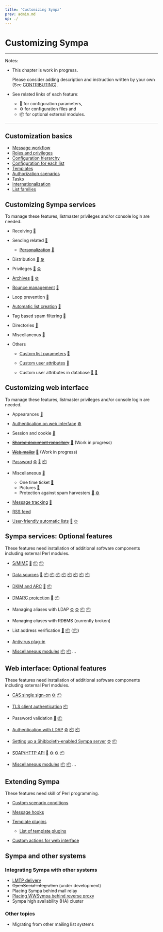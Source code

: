 ```yaml
---
title: 'Customizing Sympa'
prev: admin.md
up: ./
---
```


Customizing Sympa
=================

----
Notes:

  * This chapter is work in progress.

    Please consider adding description and instruction written by your own
    (See [CONTRIBUTING](../CONTRIBUTING.md)).

  * See related links of each feature:
      - &#x1F527; for configuration parameters,
      - &#x2699; for configuration files and
      - &#x1F4E6; for optional external modules.

----

Customization basics
--------------------

  * [Message workflow](customize/basics-workflow.md)
  * [Roles and privileges](customize/basics-roles.md)
  * [Configuration hierarchy](customize/basics-configuration.md)
  * [Configuration for each list](customize/basics-list-config.md)
  * [Templates](customize/basics-templates.md)
  * [Authorization scenarios](customize/basics-scenarios.md)
  * [Tasks](customize/basics-tasks.md)
  * [Internationalization](customize/basics-i18n.md)
  * [List families](customize/basics-families.md)

Customizing Sympa services
--------------------------

To manage these features, listmaster privileges and/or console login are
needed.

  * Receiving
    [&#x1F527;](/gpldoc/man/sympa_config.5.html#receiving)
  * Sending related
    [&#x1F527;](/gpldoc/man/sympa_config.5.html#sendingreceiving-setup)

      - ~~[Personalization](customize/message-personalization.md)~~
        [&#x1F527;](/gpldoc/man/sympa_config.5.html#personalization_feature)

  * Distribution
    [&#x1F527;](/gpldoc/man/sympa_config.5.html#distribution)
    [&#x2699;](/gpldoc/man/nrcpt_by_domain.conf.5.html# "nrcpt_by_domain.conf")
  * Privileges
    [&#x1F527;](/gpldoc/man/sympa_config.5.html#privileges)
    [&#x2699;](/gpldoc/man/edit_list.conf.5.html# "edit_list.conf")
  * [Archives](customize/archives.md)
    [&#x1F527;](/gpldoc/man/sympa_config.5.html#archives)
    [&#x2699;](/gpldoc/man/mhonarc_rc.tt2.5.html# "mhonarc_rc.tt2")
  * [Bounce management](customize/bounce-management.md)
    [&#x1F527;](/gpldoc/man/sympa_config.5.html#bounces)
  * Loop prevention
    [&#x1F527;](/gpldoc/man/sympa_config.5.html#loop-prevention)
  * [Automatic list creation](customize/automatic-lists.md)
    [&#x1F527;](/gpldoc/man/sympa_config.5.html#automatic-lists)
  * Tag based spam filtering
    [&#x1F527;](/gpldoc/man/sympa_config.5.html#tag-based-spam-filtering)
  * Directories
    [&#x1F527;](/gpldoc/man/sympa_config.5.html#directories)
  * Miscellaneous
    [&#x1F527;](/gpldoc/man/sympa_config.5.html#miscellaneous)
  * Others

      - [Custom list parameters](customize/custom-parameters.md)
        [&#x1F527;](/gpldoc/man/sympa_config.5.html#custom_vars)
      - [Custom user attributes](customize/custom-user-attributes.md)
        [&#x1F527;](/gpldoc/man/sympa_config.5.html#custom_attribute)

      - Custom user attributes in database
        [&#x1F527;](/gpldoc/man/sympa_config.5.html#db_additional_subscriber_fields)
        [&#x1F527;](/gpldoc/man/sympa_config.5.html#db_additional_user_fields)

Customizing web interface
--------------------------

To manage these features, listmaster privileges and/or console login are
needed.

  * Appearances
    [&#x1F527;](/gpldoc/man/sympa_config.5.html#web-interface-parameters-appearances)
  * [Authentication on web interface](customize/authentication-web.md)
    [&#x2699;](/gpldoc/man/auth.conf.5.html# "auth.conf")
  * Session and cookie
    [&#x1F527;](/gpldoc/man/sympa_config.5.html#cookie_domain)
  * ~~[Shared document repository](customize/shared-repository.md)~~
    [&#x1F527;](/gpldoc/man/sympa_config.5.html#default_shared_quota)
    (Work in progress)
  * ~~[Web mailer](customize/web-mailer.md)~~
    [&#x1F527;](/gpldoc/man/sympa_config.5.html#use_html_editor)
    (Work in progress)
  * [Password](customize/builtin-auth.md)
    [&#x2699;](/gpldoc/man/auth.conf.5.html#user_table-paragraph "auth.conf")
    [&#x1F527;](/gpldoc/man/sympa_config.5.html#max_wrong_password)
    [&#x1F4E6;](http://search.cpan.org/dist/Crypt-Eksblowfish/)
  * Miscellaneous
    [&#x1F527;](/gpldoc/man/sympa_config.5.html#web-interface-parameters-miscellaneous)

      - One time ticket
        [&#x1F527;](/gpldoc/man/sympa_config.5.html#one_time_ticket_lifetime)
      - Pictures
        [&#x1F527;](/gpldoc/man/sympa_config.5.html#pictures_feature)
      - Protection against spam harvesters
        [&#x1F527;](/gpldoc/man/sympa_config.5.html#spam_protection)
        [&#x2699;](/gpldoc/man/crawlers_detection.conf.5.html# "crawlers_detection.conf")

  * [Message tracking](customize/message-tracking.md)
    [&#x1F527;](/gpldoc/man/sympa_config.5.html#bounce-management-and-tracking)
  * [RSS feed](customize/rss-feed.md)
  * [User-friendly automatic lists](customize/friendly-automatic-lists.md)
    [&#x1F527;](/gpldoc/man/sympa_config.5.html#automatic_list_families)
    [&#x2699;](/gpldoc/man/automatic_lists_description.conf.5.html# "automatic_lists_description.conf")

Sympa services: Optional features
---------------------------------

These features need installation of additional software components including
external Perl modules.

  * [S/MIME](customize/smime.md)
    [&#x1F527;](/gpldoc/man/sympa_config.5.html#s-mime-and-tls)
    [&#x1F4E6;](https://metacpan.org/release/Crypt-OpenSSL-X509 "Crypt-OpenSSL-X509")
    [&#x1F4E6;](https://metacpan.org/release/Crypt-SMIME "Crypt-SMIME")
  * [Data sources](customize/data-sources.md)
    [&#x1F527;](/gpldoc/man/sympa_config.5.html#data-sources-setup)
    [&#x1F4E6;](https://metacpan.org/release/DBD-CSV "DBD-CSV")
    [&#x1F4E6;](https://metacpan.org/release/DBD-mysql "DBD-mysql")
    [&#x1F4E6;](https://metacpan.org/release/DBD-ODBC "DBD-ODBC")
    [&#x1F4E6;](https://metacpan.org/release/DBD-Oracle "DBD-Oracle")
    [&#x1F4E6;](https://metacpan.org/release/DBD-Pg "DBD-Pg")
    [&#x1F4E6;](https://metacpan.org/release/DBD-SQLite "DBD-SQLite")
    [&#x1F4E6;](https://metacpan.org/release/Net-LDAP "Net-LDAP")
    [&#x1F4E6;](https://metacpan.org/release/IO-Socket-SSL "IO-Socket-SSL")
  * [DKIM and ARC](customize/dkim-arc.md)
    [&#x1F527;](/gpldoc/man/sympa_config.5.html#dkim-and-arc)
    [&#x1F4E6;](https://metacpan.org/release/Mail-DKIM "Mail-DKIM")
  * [DMARC protection](customize/dmarc-protection.md)
    [&#x1F527;](/gpldoc/man/sympa_config.5.html#dmarc-protection)
    [&#x1F4E6;](https://metacpan.org/release/Net-DNS "Net-DNS")
  * Managing aliases with LDAP
    [&#x2699;](/gpldoc/man/ldap_alias_manager.conf.5.html# "ldap_alias_manager.conf")
    [&#x2699;](/gpldoc/man/ldap_alias_entry.tt2.5.html# "ldap_alias_entry.tt2")
    [&#x1F4E6;](https://metacpan.org/release/Net-LDAP "Net-LDAP")
    [&#x1F4E6;](https://metacpan.org/release/IO-Socket-SSL "IO-Socket-SSL")
  * ~~Managing aliases with RDBMS~~ (currently broken)
  * List address verification
    [&#x1F527;](/gpldoc/man/sympa_config.5.html#list-address-verification)
    [&#x1F4E6;](https://metacpan.org/release/libnet "libnet")
    ([&#x1F4E6;](https://metacpan.org/pod/Net::SMTP "Net::SMTP"))
  * [Antivirus plug-in](customize/antivirus.md)

  * [Miscellaneous modules](customize/misc-sympa.md)
    [&#x1F4E6;](https://metacpan.org/release/Clone)
    [&#x1F4E6;](https://metacpan.org/release/Encode-Locale)
    ...

Web interface: Optional features
--------------------------------

These features need installation of additional software components including
external Perl modules.

  * [CAS single sign-on](customize/cas.md)
    [&#x2699;](/gpldoc/man/auth.conf.5.html#cas-paragraph "auth.conf")
    [&#x1F4E6;](https://metacpan.org/release/AuthCAS "AuthCAS")
  * [TLS client authentication](customize/tls-client-auth.md)
    [&#x1F4E6;](https://metacpan.org/release/Crypt-OpenSSL-X509 "Crypt-OpenSSL-X509")
  * Password validation
    [&#x1F527;](/gpldoc/man/sympa_config.5.html#password-validation)
    [&#x1F4E6;](https://metacpan.org/release/Data-Password "Data-Password")
  * [Authentication with LDAP](customize/ldap-auth.md)
    [&#x2699;](/gpldoc/man/auth.conf.5.html#ldap-paragraph "auth.conf")
    [&#x1F4E6;](https://metacpan.org/release/Net-LDAP "Net-LDAP")
    [&#x1F4E6;](https://metacpan.org/release/IO-Socket-SSL "IO-Socket-SSL")
  * [Setting up a Shibboleth-enabled Sympa server](customize/shibboleth.md)
    [&#x2699;](/gpldoc/man/auth.conf.5.html#generic_sso-paragraph "auth.conf")
    [&#x1F4E6;](http://shibboleth.internet2.edu "Shibboleth SP")
  * [SOAP/HTTP API](customize/soap-api.md)
    [&#x1F527;](/gpldoc/man/sympa_config.5.html#soap-http-interface)
    [&#x2699;](/gpldoc/man/trusted_applications.conf.5.html# "trusted_applications.conf")
    [&#x2699;](/gpldoc/man/sympa.wsdl.5.html# "sympa.wsdl")
    [&#x1F4E6;](https://metacpan.org/release/SOAP-Lite "SOAP-Lite")

  * [Miscellaneous modules](customize/misc-web.md)
    [&#x1F4E6;](https://metacpan.org/release/Unicode-Nomalize)
    [&#x1F4E6;](https://metacpan.org/release/Crypt-CipherSaber)
    ...

Extending Sympa
---------------

These features need skill of Perl programming.

  - [Custom scenario conditions](customize/custom-scenario-conditions.md)
  - [Message hooks](/gpldoc/man/Sympa-Message-Plugin.3.html)
  - [Template plugins](customize/template-plugins.md)

      - [List of template plugins](customize/template-plugins.md#list-of-template-plugins)

  - [Custom actions for web interface](customize/custom-actions.md)

Sympa and other systems
-----------------------

### Integrating Sympa with other systems

  - [LMTP delivery](customize/lmtp-delivery.md)
  - ~~OpenSocial integration~~ (under development)
  - Placing Sympa behind mail relay
  - [Placing WWSympa behind reverse proxy](customize/reverse-proxy.md)
  - Sympa high availability (HA) cluster

### Other topics

  - Migrating from other mailing list systems

